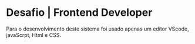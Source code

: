# Desafio | Frontend Developer

Para o desenvolvimento deste sistema foi usado apenas um editor VScode, javaScrpt, Html e CSS.

